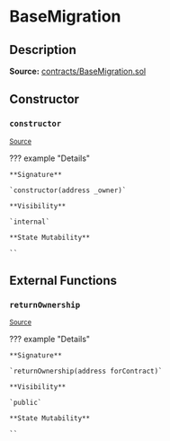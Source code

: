 # BaseMigration

## Description

**Source:** [contracts/BaseMigration.sol](https://github.com/Synthetixio/synthetix/tree/v2.87.0-alpha/contracts/BaseMigration.sol)

## Constructor

### `constructor`

<sub>[Source](https://github.com/Synthetixio/synthetix/tree/v2.87.0-alpha/contracts/BaseMigration.sol#L6)</sub>

??? example "Details"

    **Signature**

    `constructor(address _owner)`

    **Visibility**

    `internal`

    **State Mutability**

    ``

## External Functions

### `returnOwnership`

<sub>[Source](https://github.com/Synthetixio/synthetix/tree/v2.87.0-alpha/contracts/BaseMigration.sol#L9)</sub>

??? example "Details"

    **Signature**

    `returnOwnership(address forContract)`

    **Visibility**

    `public`

    **State Mutability**

    ``
